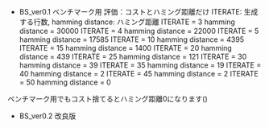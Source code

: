 * BS_ver0.1 ベンチマーク用
評価：コストとハミング距離だけ
ITERATE: 生成する行数, hamming distance: ハミング距離
ITERATE = 3  hamming distance = 30000
ITERATE = 4  hamming distance = 22000
ITERATE = 5  hamming distance = 17585
ITERATE = 10 hamming distance = 4395
ITERATE = 15 hamming distance = 1400
ITERATE = 20 hamming distance = 439
ITERATE = 25 hamming distance = 121
ITERATE = 30 hamming distance = 39
ITERATE = 35 hamming distance = 19
ITERATE = 40 hamming distance = 2
ITERATE = 45 hamming distance = 2
ITERATE = 50 hamming distance = 0

ベンチマーク用でもコスト捨てるとハミング距離0になります()

* BS_ver0.2 改良版
